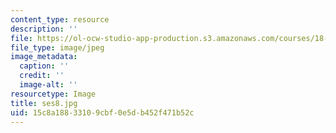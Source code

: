 ```yaml
---
content_type: resource
description: ''
file: https://ol-ocw-studio-app-production.s3.amazonaws.com/courses/18-s097-applied-category-theory-january-iap-2019/15c8a18833109cbf0e5db452f471b52c_ses8.jpg
file_type: image/jpeg
image_metadata:
  caption: ''
  credit: ''
  image-alt: ''
resourcetype: Image
title: ses8.jpg
uid: 15c8a188-3310-9cbf-0e5d-b452f471b52c
---
```

